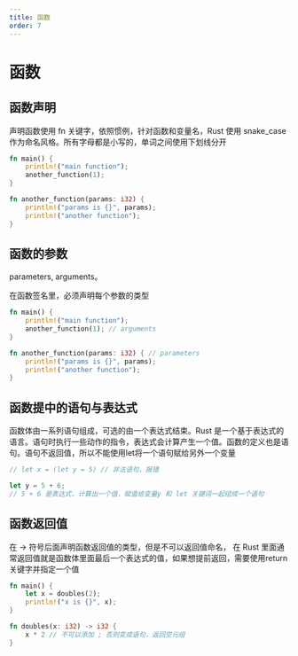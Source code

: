 ```yaml
---
title: 函数
order: 7
---
```


# 函数

## 函数声明

声明函数使用 fn 关键字，依照惯例，针对函数和变量名，Rust 使用 snake_case 作为命名风格。所有字母都是小写的，单词之间使用下划线分开

```rust
fn main() {
    println!("main function");
    another_function(1);
}

fn another_function(params: i32) {
    println!("params is {}", params);
    println!("another function");
}
```

## 函数的参数

parameters, arguments。

在函数签名里，必须声明每个参数的类型


```rust
fn main() {
    println!("main function");
    another_function(1); // arguments
}

fn another_function(params: i32) { // parameters
    println!("params is {}", params);
    println!("another function");
}
```

## 函数提中的语句与表达式

函数体由一系列语句组成，可选的由一个表达式结束。Rust 是一个基于表达式的语言。语句时执行一些动作的指令，表达式会计算产生一个值。函数的定义也是语句。语句不返回值，所以不能使用let将一个语句赋给另外一个变量

```rust
// let x = (let y = 5) // 非法语句，报错

let y = 5 + 6;
// 5 + 6 是表达式，计算出一个值，赋值给变量y 和 let 关键词一起组成一个语句
```

## 函数返回值

在 -> 符号后面声明函数返回值的类型，但是不可以返回值命名，
在 Rust 里面通常返回值就是函数体里面最后一个表达式的值，如果想提前返回，需要使用return 关键字并指定一个值


```rust
fn main() {
    let x = doubles(2);
    println!("x is {}", x);
}

fn doubles(x: i32) -> i32 {
    x * 2 // 不可以添加 ; 否则变成语句，返回空元组
}

```





















